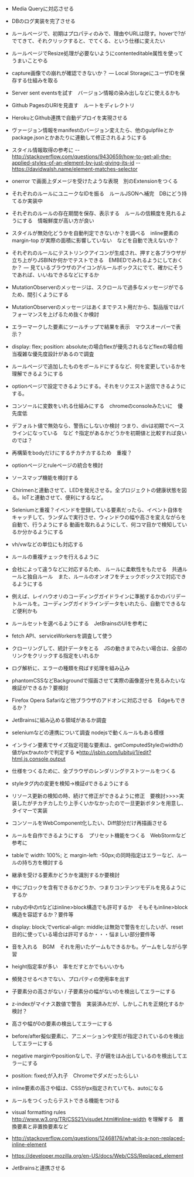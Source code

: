 - Media Queryに対応させる
- DBのログ実装を完了させる

- ルールぺージで、初期はプロパティのみで、理由やURLは隠す。hoverで?がでてきて、それクリックすると、でてくる、という仕様に変えたい
- ルールページでResize処理が必要ないようにcontenteditable属性を使ってうまいことやる
- capture画像での崩れが確認できないか？
― Local StorageにユーザIDを保存する仕組みを取る
- Server sent eventsを試す　バージョン情報の染み出しなどに使えるかも
- Github PagesのURIを見直す　ルートをディレクトリ
- HerokuとGithub連携で自動デプロイを実現させる
- ヴァージョン情報をmanifestのバージョン変えたら、他のgulpfileとかpackage.jsonとかあたりに連動して修正されるようにする
- スタイル情報取得の参考に
-- http://stackoverflow.com/questions/9430659/how-to-get-all-the-applied-styles-of-an-element-by-just-giving-its-id
-- https://davidwalsh.name/element-matches-selector
- onerror で画面上ダメージを受けたような表現　別のExtensionをつくる
- それぞれのルールにユニークなIDを振る　ルールJSONへ補完　DBにどう持てるか実装中
- それぞれのルールの存在期間を保存、表示する　ルールの信頼度を見れるようにする　情報鮮度が高い方が良い
- スタイルが無効化どうかを自動判定できないか？を調べる　inline要素のmargin-top が実際の面積に影響していない　などを自動で洗えないか？
- それぞれのルールにテストリンクアイコンが生成され、押すと各ブラウザが立ち上がりJSBINか何かでテストできる　EMBEDでみれるようにしておくか？
― 見ているブラウザのアイコンがルールボックスにでて、確かにそうであれば、いいねできるなどにするか
- MutationObserverのメッセージは、スクロールで過多なメッセージがでるため、間引くようにする
- MutationObserverのメッセージはあくまでテスト用だから、製品版ではパフォーマンスを上げるため抜くか検討
- エラーマークした要素にツールチップで結果を表示　マウスオーバーで表示？
- display: flex; position: absolute;の場合flexが優先されるなどflexの場合相当複雑な優先度設計があるので調査
- ルールページで追加したものをボールドにするなど、何を変更しているかを理解できるようにする
- optionページで設定できるようにする。それをリクエスト送信できるようにする。
- コンソールに変数をいれる仕組みにする　chromeのconsoleみたいに　優先度低
- デフォルト値で無効なら、警告にしないか検討 つまり、divは初期でベースラインになっている　など
  ↑指定があるかどうかを初期値と比較すれば良いのでは？
- 再構築をbodyだけにするチカチカするため　重複？
- optionページとruleページの統合を検討
- ソースマップ機能を検討する
- Chirimenと連動させて、LEDを発光させる。全プロジェクトの健康状態を図る。IoTと連動させて、便利にするなど。
- Seleniumと重複？イベンドを登録している要素だったら、イベント自体をキャッチして、ランダムで実行させ、ウィンドウの幅や高さを変えながらを自動で、行うようにする
  動画を取れるようにして、何コマ目かで検知しているか分かるようにする
- vh/vwなどの単位にも対応する
- ルールの重複チェックを行えるように
- 会社によって違うなどに対応するため、
  ルールに柔軟性をもたせる　共通ルールと独自ルール　また、ルールのオンオフをチェックボックスで対応できるようにする
- 例えば、レイハウオリのコーディングガイドラインに準拠するかのバリデートルールを。コーディングガイドラインデータをいれたら、自動でできるなど便利かも
- ルールセットを選べるようにする　JetBrainsのUIを参考に
- fetch API、serviceWorkersを調査して使う
- クローリングして、統計データをとる　JSの動きまでみたい場合は、全部のリンクをクリックする指定をいれるか
- ログ解析に、エラーの種類を飛ばす処理を組み込み
- phantomCSSなどBackgroundで描画させて実際の画像差分を見るみたいな検証ができるか？要検討
- Firefox Opera Safariなど他ブラウザのアドオンに対応させる　Edgeもできるか？
- JetBrainsに組み込める領域があるか調査
- seleniumなどの連携について調査 nodejsで動くルールもある模様
- インライン要素でサイズ指定可能な要素は、getComputedStyleのwidthの値がpxかautoかで判定する
  ※http://jsbin.com/lubituj/1/edit?html,js,console,output
- 仕様をつくるために、全ブラウザのレンダリングテストツールをつくる
- styleタグ内の変更を検知→検証dできるようにする
- リソース更新の検知の時、続けて修正ができるように修正　要検討>>>>実装したがチカチカしたり上手くいかなかったので一旦更新ボタンを用意し、タイマーで実装
- コンソールをWebComponent化したい、Diff部分だけ再描画させる
- ルールを自作できるようにする　プリセット機能をつくる　WebStormなど参考に
- tableで width: 100%; と margin-left: -50px;の同時指定はエラーなど、ルールの持ち方を検討する
- 継承を受ける要素かどうかを識別するか要検討
- 中にブロックを含有できるかどうか、つまりコンテンツモデルを見るようにするか
- rubyの中のrtなどはinline>block構造でも許可するか　そもそもinline>block構造を容認するか？要件等
- display: block;でvertical-align: middle;は無効で警告をだしたいが、reset目的に使っている場合は許可するか・・・悩ましい部分要件等
- 音を入れる　BGM　それを用いたゲームもできるかも。ゲームをしながら学習
- height指定率が多い　率をだすとかでもいいかも
- 頻発させるべきでない、プロパティの使用率を出す
- 子要素分の高さがない / 子要素分の幅がないのを検出してエラーにする
- z-indexがマイナス数値で警告　実装済みだが、しかしこれを正規化するか検討？
- 高さや幅が0の要素の検出してエラーにする
- before/after擬似要素に、アニメーションや変形が指定されているのを検出してエラーにする
- negative marginやpositionなしで、子が親をはみ出しているのを検出してエラーにする
- position: fixed;が入れ子　Chromeでダメだったらしい
- inline要素の高さや幅は、CSSがpx指定されていても、autoになる
- ルールをつくったらテストできる機能をつける
- visual formatting rules http://www.w3.org/TR/CSS21/visudet.html#inline-width を理解する　置換要素と非置換要素など
- http://stackoverflow.com/questions/12468176/what-is-a-non-replaced-inline-element
- https://developer.mozilla.org/en-US/docs/Web/CSS/Replaced_element
- JetBrainsと連携させる
